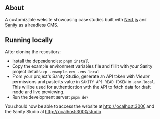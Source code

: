 ## About

A customizable website showcasing case studies built with [Next.js](https://nextjs.org/) and [Sanity](https://www.sanity.io/) as a headless CMS.

## Running locally

After cloning the repository:

- Install the dependencies: `pnpm install`
- Copy the example environment variables file and fill it with your Sanity project details: `cp .example.env .env.local`
- From your project's Sanity Studio, generate an API token with _Viewer_ permissions and paste its value in `SANITY_API_READ_TOKEN` in `.env.local`. This will be used for authentication with the API to fetch data for draft mode and live previewing.
- Run the development server: `pnpm dev`

You should now be able to access the website at [http://localhost:3000](http://localhost:3000) and the Sanity Studio at [http://localhost:3000/studio](http://localhost:3000/studio)
